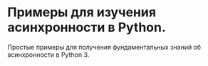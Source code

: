 # Примеры для изучения асинхронности в Python.
Простые примеры для получения фундаментальных знаний об асинхронности в Python 3.
